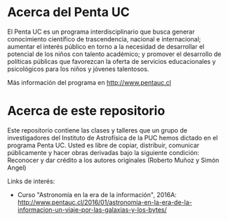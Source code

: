 # Acerca del Penta UC

El Penta UC es un programa interdisciplinario que busca generar conocimiento científico de trascendencia, nacional e internacional; aumentar el interés público en torno a la necesidad de desarrollar el potencial de los niños con talento académico; y promover el desarrollo de políticas públicas que favorezcan la oferta de servicios educacionales y psicológicos para los niños y jóvenes talentosos.

Más información del programa en <http://www.pentauc.cl>

# Acerca de este repositorio

Este repositorio contiene las clases y talleres que un grupo de investigadores del Instituto de Astrofísica de la PUC hemos dictado en el programa Penta UC. Usted es libre de copiar, distribuir, comunicar públicamente y hacer obras derivadas bajo la siguiente condición: Reconocer y dar crédito a los autores originales (Roberto Muñoz y Simón Angel)

Links de interés:

* Curso "Astronomía en la era de la información", 2016A: http://www.pentauc.cl/2016/01/astronomia-en-la-era-de-la-informacion-un-viaje-por-las-galaxias-y-los-bytes/
